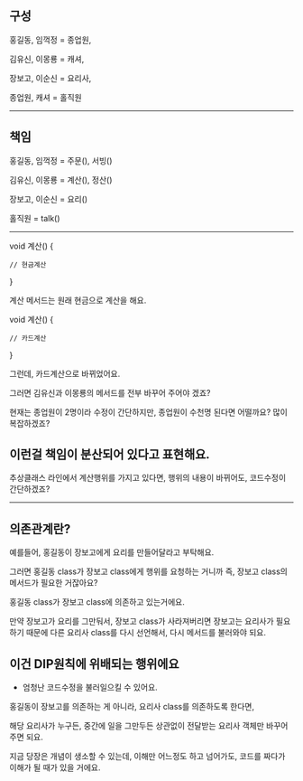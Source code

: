 구성
-
홍길동, 임꺽정 = 종업원,

김유신, 이몽룡 = 캐셔,

장보고, 이순신 = 요리사,

종업원, 캐셔 = 홀직원

---

책임
-
홍길동, 임꺽정 = 주문(), 서빙()

김유신, 이몽룡 = 계산(), 정산()

장보고, 이순신 = 요리()

홀직원 = talk()

---

void 계산() {

    // 현금계산
}

계산 메서드는 원래 현금으로 계산을 해요.

void 계산() {

    // 카드계산
}

그런데, 카드계산으로 바뀌었어요.

그러면 김유신과 이몽룡의 메서드를 전부 바꾸어 주어야 겠죠?

현재는 종업원이 2명이라 수정이 간단하지만, 종업원이 수천명 된다면 어떨까요? 많이 복잡하겠죠?

이런걸 책임이 분산되어 있다고 표현해요.
-

추상클래스 라인에서 계산행위를 가지고 있다면, 행위의 내용이 바뀌어도, 코드수정이 간단하겠죠?

---

의존관계란?
-
예를들어, 홍길동이 장보고에게 요리를 만들어달라고 부탁해요.

그러면 홍길동 class가 장보고 class에게 행위를 요청하는 거니까 즉, 장보고 class의 메서드가 필요한 거잖아요?

홍길동 class가 장보고 class에 의존하고 있는거에요.

만약 장보고가 요리를 그만둬서, 장보고 class가 사라져버리면 장보고는 요리사가 필요하기 때문에
다른 요리사 class를 다시 선언해서, 다시 메서드를 불러와야 되요.

이건 DIP원칙에 위배되는 행위에요
-
- 엄청난 코드수정을 불러일으킬 수 있어요.

홍길동이 장보고를 의존하는 게 아니라, 요리사 class를 의존하도록 한다면,

해당 요리사가 누구든, 중간에 일을 그만두든 상관없이 전달받는 요리사 객체만 바꾸어 주면 되요.

지금 당장은 개념이 생소할 수 있는데, 이해만 어느정도 하고 넘어가도, 코드를 짜다가 이해가 될 때가 있을 거에요.